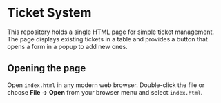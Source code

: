 # Ticket System

This repository holds a single HTML page for simple ticket management. The page displays existing tickets in a table and provides a button that opens a form in a popup to add new ones.

## Opening the page

Open `index.html` in any modern web browser. Double-click the file or choose **File → Open** from your browser menu and select `index.html`.
